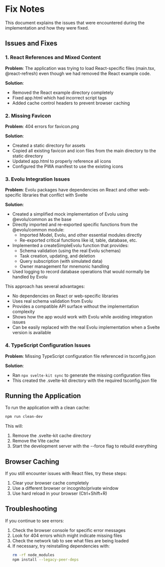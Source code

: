 # Fix Notes

This document explains the issues that were encountered during the implementation and how they were fixed.

## Issues and Fixes

### 1. React References and Mixed Content

**Problem**: The application was trying to load React-specific files (main.tsx, @react-refresh) even though we had removed the React example code.

**Solution**:
- Removed the React example directory completely
- Fixed app.html which had incorrect script tags
- Added cache control headers to prevent browser caching

### 2. Missing Favicon

**Problem**: 404 errors for favicon.png

**Solution**:
- Created a static directory for assets
- Copied all existing favicon and icon files from the main directory to the static directory
- Updated app.html to properly reference all icons
- Configured the PWA manifest to use the existing icons

### 3. Evolu Integration Issues

**Problem**: Evolu packages have dependencies on React and other web-specific libraries that conflict with Svelte

**Solution**:
- Created a simplified mock implementation of Evolu using @evolu/common as the base
- Directly imported and re-exported specific functions from the @evolu/common module:
  - Imported Model, Evolu, and other essential modules directly
  - Re-exported critical functions like id, table, database, etc.
- Implemented a createSimpleEvolu function that provides:
  - Schema validation (using the real Evolu schemas)
  - Task creation, updating, and deletion
  - Query subscription (with simulated data)
  - Owner management for mnemonic handling
- Used logging to record database operations that would normally be handled by Evolu

This approach has several advantages:
- No dependencies on React or web-specific libraries
- Uses real schema validation from Evolu
- Provides a compatible API surface without the implementation complexity
- Shows how the app would work with Evolu while avoiding integration issues
- Can be easily replaced with the real Evolu implementation when a Svelte version is available

### 4. TypeScript Configuration Issues

**Problem**: Missing TypeScript configuration file referenced in tsconfig.json

**Solution**:
- Ran `npx svelte-kit sync` to generate the missing configuration files
- This created the .svelte-kit directory with the required tsconfig.json file

## Running the Application

To run the application with a clean cache:

```bash
npm run clean-dev
```

This will:
1. Remove the .svelte-kit cache directory
2. Remove the Vite cache
3. Start the development server with the --force flag to rebuild everything

## Browser Caching

If you still encounter issues with React files, try these steps:

1. Clear your browser cache completely
2. Use a different browser or incognito/private window
3. Use hard reload in your browser (Ctrl+Shift+R)

## Troubleshooting

If you continue to see errors:

1. Check the browser console for specific error messages
2. Look for 404 errors which might indicate missing files
3. Check the network tab to see what files are being loaded
4. If necessary, try reinstalling dependencies with:
   ```bash
   rm -rf node_modules
   npm install --legacy-peer-deps
   ```